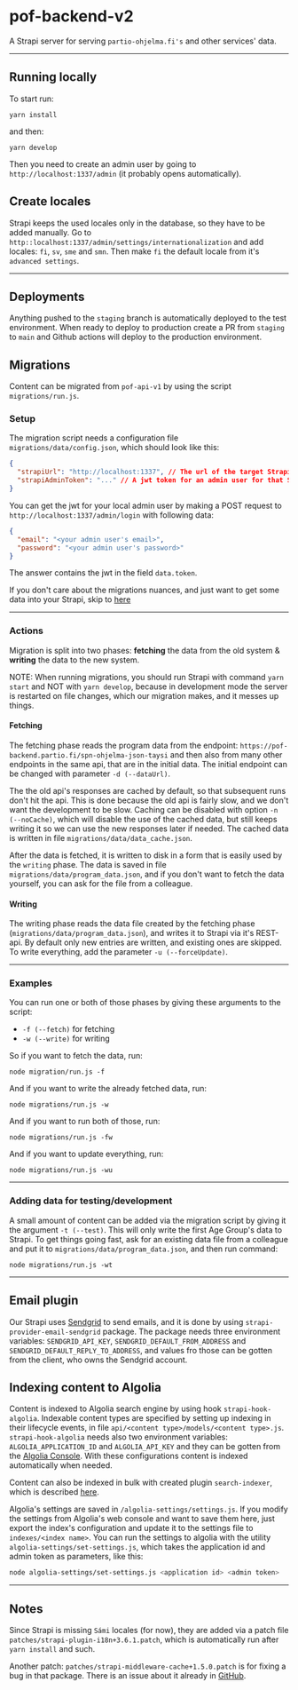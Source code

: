 # pof-backend-v2

A Strapi server for serving `partio-ohjelma.fi's` and other services' data.

---

## Running locally

To start run:

`yarn install`

and then:

`yarn develop`

Then you need to create an admin user by going to `http://localhost:1337/admin` (it probably opens automatically).

## Create locales

Strapi keeps the used locales only in the database, so they have to be added manually. Go to `http::localhost:1337/admin/settings/internationalization` and add locales: `fi`, `sv`, `sme` and `smn`. Then make `fi` the default locale from it's `advanced settings`.

---

## Deployments

Anything pushed to the `staging` branch is automatically deployed to the test environment. When ready to deploy to production create a PR from `staging` to `main` and Github actions will deploy to the production environment.

## Migrations

Content can be migrated from `pof-api-v1` by using the script `migrations/run.js`.

### Setup

The migration script needs a configuration file `migrations/data/config.json`, which should look like this:

```json
{
  "strapiUrl": "http://localhost:1337", // The url of the target Strapi server
  "strapiAdminToken": "..." // A jwt token for an admin user for that Strapi server
}
```

You can get the jwt for your local admin user by making a POST request to `http://localhost:1337/admin/login` with following data:

```json
{
  "email": "<your admin user's email>",
  "password": "<your admin user's password>"
}
```

The answer contains the jwt in the field `data.token`.

If you don't care about the migrations nuances, and just want to get some data into your Strapi, skip to [here](#Adding-data-for-testing/development)

---

### Actions

Migration is split into two phases: **fetching** the data from the old system & **writing** the data to the new system.

NOTE: When running migrations, you should run Strapi with command `yarn start` and NOT with `yarn develop`, because in development mode the server is restarted on file changes, which our migration makes, and it messes up things.

#### Fetching

The fetching phase reads the program data from the endpoint: `https://pof-backend.partio.fi/spn-ohjelma-json-taysi` and then also from many other endpoints in the same api, that are in the initial data. The initial endpoint can be changed with parameter `-d (--dataUrl)`.

The the old api's responses are cached by default, so that subsequent runs don't hit the api. This is done because the old api is fairly slow, and we don't want the development to be slow. Caching can be disabled with option `-n (--noCache)`, which will disable the use of the cached data, but still keeps writing it so we can use the new responses later if needed. The cached data is written in file `migrations/data/data_cache.json`.

After the data is fetched, it is written to disk in a form that is easily used by the `writing` phase. The data is saved in file `migrations/data/program_data.json`, and if you don't want to fetch the data yourself, you can ask for the file from a colleague.

#### Writing

The writing phase reads the data file created by the fetching phase (`migrations/data/program_data.json`), and writes it to Strapi via it's REST-api. By default only new entries are written, and existing ones are skipped. To write everything, add the parameter `-u (--forceUpdate)`.

---

### Examples

You can run one or both of those phases by giving these arguments to the script:

- `-f (--fetch)` for fetching
- `-w (--write)` for writing

So if you want to fetch the data, run:

```
node migration/run.js -f
```

And if you want to write the already fetched data, run:

```
node migrations/run.js -w
```

And if you want to run both of those, run:

```
node migrations/run.js -fw
```

And if you want to update everything, run:

```
node migrations/run.js -wu
```

---

### Adding data for testing/development

A small amount of content can be added via the migration script by giving it the argument `-t (--test)`. This will only write the first Age Group's data to Strapi. To get things going fast, ask for an existing data file from a colleague and put it to `migrations/data/program_data.json`, and then run command:

```
node migrations/run.js -wt
```

---

## Email plugin

Our Strapi uses [Sendgrid](https://sendgrid.com/) to send emails, and it is done by using `strapi-provider-email-sendgrid` package. The package needs three environment variables: `SENDGRID_API_KEY`, `SENDGRID_DEFAULT_FROM_ADDRESS` and `SENDGRID_DEFAULT_REPLY_TO_ADDRESS`, and values fro those can be gotten from the client, who owns the Sendgrid account.

## Indexing content to Algolia

Content is indexed to Algolia search engine by using hook `strapi-hook-algolia`. Indexable content types are specified by setting up indexing in their lifecycle events, in file `api/<content type>/models/<content type>.js`. `strapi-hook-algolia` needs also two environment variables: `ALGOLIA_APPLICATION_ID` and `ALGOLIA_API_KEY` and they can be gotten from the [Algolia Console](https://www.algolia.com/dashboard). With these configurations content is indexed automatically when needed.

Content can also be indexed in bulk with created plugin `search-indexer`, which is described [here](./plugins/search-indexer/README.md).

Algolia's settings are saved in `/algolia-settings/settings.js`. If you modify the settings from Algolia's web console and want to save them here, just export the index's configuration and update it to the settings file to `indexes/<index name>`.
You can run the settings to algolia with the utility `algolia-settings/set-settings.js`, which takes the application id and admin token as parameters, like this:

```bash
node algolia-settings/set-settings.js <application id> <admin token>
```

---

## Notes

Since Strapi is missing `Sámi` locales (for now), they are added via a patch file `patches/strapi-plugin-i18n+3.6.1.patch`, which is automatically run after `yarn install` and such.

Another patch: `patches/strapi-middleware-cache+1.5.0.patch` is for fixing a bug in that package. There is an issue about it already in [GitHub](https://github.com/patrixr/strapi-middleware-cache/issues/54).
